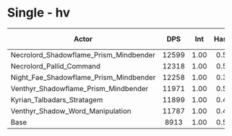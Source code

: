 # Single - hv
| Actor | DPS | Int | Haste | Crit | Mastery | Vers | DPS Weight |
|---|:---:|:---:|:---:|:---:|:---:|:---:|:---:|
|Necrolord_Shadowflame_Prism_Mindbender|12599|1.00|0.53|0.55|0.67|0.52|0.18|
|Necrolord_Pallid_Command|12318|1.00|0.50|0.55|0.63|0.52|0.18|
|Night_Fae_Shadowflame_Prism_Mindbender|12258|1.00|0.35|0.58|0.71|0.51|0.18|
|Venthyr_Shadowflame_Prism_Mindbender|11971|1.00|0.52|0.57|0.68|0.52|0.19|
|Kyrian_Talbadars_Stratagem|11899|1.00|0.48|0.56|0.67|0.52|0.19|
|Venthyr_Shadow_Word_Manipulation|11787|1.00|0.49|0.57|0.67|0.52|0.19|
|Base|8913|1.00|0.52|0.58|0.71|0.51|0.25|
